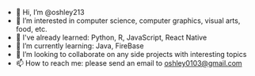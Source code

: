 - 👋 Hi, I’m @oshley213
- 👀 I’m interested in computer science, computer graphics, visual arts, food, etc. 
- 🌱 I've already learned: Python, R, JavaScript, React Native
- 🌱 I’m currently learning: Java, FireBase
- 💞️ I’m looking to collaborate on any side projects with interesting topics 
- 📫 How to reach me: please send an email to oshley0103@gmail.com

<!---
oshley213/oshley213 is a ✨ special ✨ repository because its `README.md` (this file) appears on your GitHub profile.
You can click the Preview link to take a look at your changes.
--->
